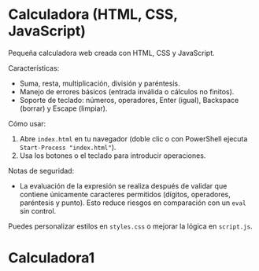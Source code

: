 # Calculadora (HTML, CSS, JavaScript)

Pequeña calculadora web creada con HTML, CSS y JavaScript.

Características:
- Suma, resta, multiplicación, división y paréntesis.
- Manejo de errores básicos (entrada inválida o cálculos no finitos).
- Soporte de teclado: números, operadores, Enter (igual), Backspace (borrar) y Escape (limpiar).

Cómo usar:
1. Abre `index.html` en tu navegador (doble clic o con PowerShell ejecuta `Start-Process "index.html"`).
2. Usa los botones o el teclado para introducir operaciones.

Notas de seguridad:
- La evaluación de la expresión se realiza después de validar que contiene únicamente caracteres permitidos (dígitos, operadores, paréntesis y punto). Esto reduce riesgos en comparación con un `eval` sin control.

Puedes personalizar estilos en `styles.css` o mejorar la lógica en `script.js`.
# Calculadora1

